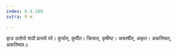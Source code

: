 ```yaml
---
index: 6.4.109
sutra: ये च

---
```

कृञ उलोपो यादौ प्रत्यये परे। कुर्यात्, कुर्वीत। क्रियात्, कृषीष्ट। अकार्षीत्, अकृत। अकरिष्यत्, अकरिष्यत॥